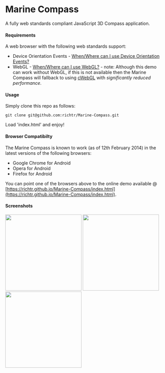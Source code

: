 Marine Compass
====================

A fully web standards compliant JavaScript 3D Compass application.

#### Requirements ####

A web browser with the following web standards support:

* Device Orientation Events - [When/Where can I use Device Orientation Events?](http://caniuse.com/#feat=deviceorientation)
* WebGL - [When/Where can I use WebGL?](http://caniuse.com/#feat=webgl) - note: Although this demo can work without WebGL, if this is not available then the Marine Compass will fallback to using [cWebGL](https://code.google.com/p/cwebgl/) with *significantly reduced performance*.

#### Usage ####

Simply clone this repo as follows:

    git clone git@github.com:richtr/Marine-Compass.git

Load 'index.html' and enjoy!

#### Browser Compatibilty ####

The Marine Compass is known to work (as of 12th February 2014) in the latest versions of the following browsers:

* Google Chrome for Android
* Opera for Android
* Firefox for Android

You can point one of the browsers above to the online demo available @ [https://richtr.github.io/Marine-Compass/index.html](https://richtr.github.io/Marine-Compass/index.html).

#### Screenshots ####

<img src="https://github.com/richtr/Marine-Compass/raw/master/screenshots/marinecompass1.png" width="240"/>

<img src="https://github.com/richtr/Marine-Compass/raw/master/screenshots/marinecompass2.png" width="240"/>

<img src="https://github.com/richtr/Marine-Compass/raw/master/screenshots/marinecompass3.png" width="240"/>

